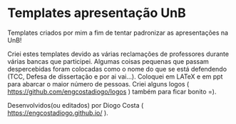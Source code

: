 # Templates apresentação UnB
Templates criados por mim a fim de tentar padronizar as apresentações na UnB!

Criei estes templates devido as várias reclamações de professores durante várias bancas que participei.
Algumas coisas pequenas que passam despercebidas foram colocadas como o nome do que se está defendendo (TCC, Defesa de dissertação e por ai vai...).
Coloquei em LATeX e em ppt para abarcar o maior número de pessoas. Criei alguns logos ( https://github.com/engcostadiogo/logos ) também para ficar bonito =).

Desenvolvidos(ou editados) por Diogo Costa ( https://engcostadiogo.github.io/ ).
